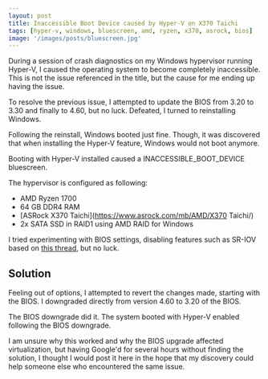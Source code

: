 ```yaml
---
layout: post
title: Inaccessible Boot Device caused by Hyper-V on X370 Taichi
tags: [hyper-v, windows, bluescreen, amd, ryzen, x370, asrock, bios]
image: '/images/posts/bluescreen.jpg'
---
```


During a session of crash diagnostics on my Windows hypervisor running  Hyper-V, I caused the operating system to become completely  inaccessible. This is not the issue referenced in the title, but the  cause for me ending up having the issue.

To resolve the previous  issue, I attempted to update the BIOS from 3.20 to 3.30 and finally to  4.60, but no luck. Defeated, I turned to reinstalling Windows.

Following the reinstall, Windows booted just fine. Though, it was discovered that when installing the Hyper-V feature, Windows would not boot anymore.

Booting with Hyper-V installed caused a INACCESSIBLE_BOOT_DEVICE bluescreen.

The hypervisor is configured as following:

- AMD Ryzen 1700
- 64 GB DDR4 RAM
- [ASRock X370 Taichi](https://www.asrock.com/mb/AMD/X370 Taichi/)
- 2x SATA SSD in RAID1 using AMD RAID for Windows

I tried experimenting with BIOS settings, disabling features such as SR-IOV based on [this thread](https://www.reddit.com/r/sysadmin/comments/5yfvzf/adding_hyperv_role_to_server_2016_stops_it_booting/), but no luck.

## Solution

Feeling out of options, I attempted to revert the changes made, starting with  the BIOS. I downgraded directly from version 4.60 to 3.20 of the BIOS.

The BIOS downgrade did it. The system booted with Hyper-V enabled following the BIOS downgrade.

I am unsure why this worked and why the BIOS upgrade affected  virtualization, but having Google'd for several hours without finding  the solution, I thought I would post it here in the hope that my  discovery could help someone else who encountered the same issue.
